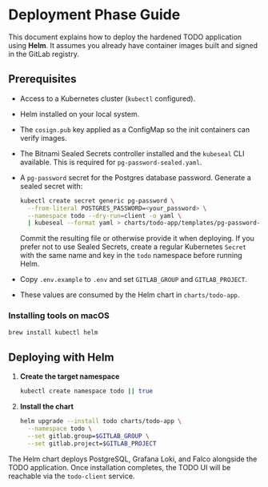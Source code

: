 # Deployment Phase Guide

This document explains how to deploy the hardened TODO application using **Helm**.
It assumes you already have container images built and signed in the GitLab registry.

## Prerequisites

- Access to a Kubernetes cluster (`kubectl` configured).
- Helm installed on your local system.
- The `cosign.pub` key applied as a ConfigMap so the init containers can verify images.
- The Bitnami Sealed Secrets controller installed and the `kubeseal` CLI
  available.
  This is required for `pg-password-sealed.yaml`.
- A `pg-password` secret for the Postgres database password. Generate a sealed
  secret with:

  ```bash
  kubectl create secret generic pg-password \
    --from-literal POSTGRES_PASSWORD=<your_password> \
    --namespace todo --dry-run=client -o yaml \
    | kubeseal --format yaml > charts/todo-app/templates/pg-password-sealed.yaml
  ```

  Commit the resulting file or otherwise provide it when deploying. If you
  prefer not to use Sealed Secrets, create a regular Kubernetes `Secret` with
  the same name and key in the `todo` namespace before running Helm.
- Copy `.env.example` to `.env` and set `GITLAB_GROUP` and `GITLAB_PROJECT`.
- These values are consumed by the Helm chart in `charts/todo-app`.

### Installing tools on macOS

```bash
brew install kubectl helm
```

## Deploying with Helm

1. **Create the target namespace**
   ```bash
   kubectl create namespace todo || true
   ```
2. **Install the chart**
   ```bash
   helm upgrade --install todo charts/todo-app \
     --namespace todo \
     --set gitlab.group=$GITLAB_GROUP \
     --set gitlab.project=$GITLAB_PROJECT
   ```

The Helm chart deploys PostgreSQL, Grafana Loki, and Falco alongside the TODO application.
Once installation completes, the TODO UI will be reachable via the `todo-client` service.
